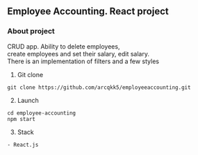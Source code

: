 ## Employee Accounting. React project

### About project
CRUD app.
Ability to delete employees,<br>
create employees and set their salary, edit salary.<br>
There is an implementation of filters and a few styles

1. Git clone

```
git clone https://github.com/arcqkk5/employeeaccounting.git
```

2. Launch

```
cd employee-accounting
npm start
```

3. Stack

```
- React.js
```
